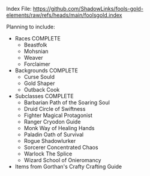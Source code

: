 Index File:
https://github.com/ShadowLinks/fools-gold-elements/raw/refs/heads/main/foolsgold.index

Planning to include:
- Races COMPLETE
  -   Beastfolk
  -   Mohsnian
  -   Weaver
  -   Forclaimer
- Backgrounds COMPLETE
  -   Curse Sould
  -   Gold Shaper
  -   Outback Cook
- Subclasses COMPLETE
  -   Barbarian Path of the Soaring Soul 
  -   Druid Circle of Swiftness 
  -   Fighter Magical Protagonist
  -   Ranger Cryodon Guide
  -   Monk Way of Healing Hands
  -   Paladin Oath of Survival
  -   Rogue Shadowlurker
  -   Sorcerer Concentrated Chaos
  -   Warlock The Splice
  -   Wizard School of Onieromancy
- Items from Gorthan's Crafty Crafting Guide
